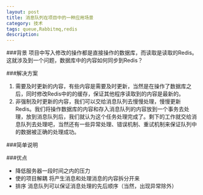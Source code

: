 ```yaml
---
layout: post
title: 消息队列在项目中的一种应用场景
category: 技术
tags: queue,Rabbitmq,redis
description: 
---
```


###背景
项目中写入修改的操作都是直接操作的数据库，而读取是读取的Redis。
这就涉及到一个问题，数据库中的内容如何同步到Redis？

###解决方案
1. 需要及时更新的内容，有些内容是需要及时更新，当然是在操作了数据库之后，同时修改Redis中的的缓存，保证其他程序读取到的内容是最新的。
2. 非强制及时更新的内容，我们可以交给消息队列去慢慢处理，慢慢更新Redis。我们将操作数据库的内容和存入消息队列的内容放到一个事务去处理，放到消息队列后，我们就认为这个任务处理完成了。剩下的工作就交给消息队列去处理吧，当然还有一些异常处理、错误机制、重试机制来保证队列中的数据被正确的处理成功。

###简单说明



###优点
* 降低服务器一段时间之内的压力
* 使的项目解耦 将产生消息和处理消息的内容拆分开来
* 排序 消息队列可以保证消息处理的先后顺序（当然，出现异常除外）